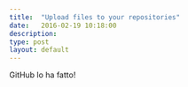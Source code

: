 ```yaml
---
title:  "Upload files to your repositories"
date:   2016-02-19 10:18:00
description: 
type: post
layout: default
---
```

GitHub lo ha fatto!